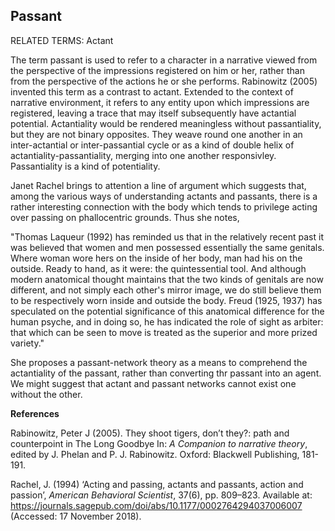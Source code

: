 ## Passant

RELATED TERMS: Actant

The term passant is used to refer to a character in a narrative viewed from the perspective of the impressions registered on him or her, rather than from the perspective of the actions he or she performs. Rabinowitz (2005) invented this term as a contrast to actant. Extended to the context of narrative environment, it refers to any entity upon which impressions are registered, leaving a trace that may itself subsequently have actantial potential. Actantiality would be rendered meaningless without passantiality, but they are not binary opposites. They weave round one another in an inter-actantial or inter-passantial cycle or as a kind of double helix of actantiality-passantiality, merging into one another responsivley. Passantiality is a kind of potentiality.

Janet Rachel brings to attention a line of argument which suggests that, among the various ways of understanding actants and passants, there is a rather interesting connection with the body which tends to privilege acting over passing on phallocentric grounds. Thus she notes,

"Thomas Laqueur (1992) has reminded us that in the relatively recent past it was believed that women and men possessed essentially the same genitals. Where woman wore hers on the inside of her body, man had his on the outside. Ready to hand, as it were: the quintessential tool. And although modern anatomical thought maintains that the two kinds of genitals are now different, and not simply each other's mirror image, we do still believe them to be respectively worn inside and outside the body. Freud (1925, 1937) has speculated on the potential significance of this anatomical difference for the human psyche, and in doing so, he has indicated the role of sight as arbiter: that which can be seen to move is treated as the superior and more prized variety."

She proposes a passant-network theory as a means to comprehend the actantiality of the passant, rather than converting thr passant into an agent. We might suggest that actant and passant networks cannot exist one without the other.

**References**

Rabinowitz, Peter J (2005). They shoot tigers, don’t they?: path and counterpoint in The Long Goodbye In: _A Companion to narrative theory_, edited by J. Phelan and P. J. Rabinowitz. Oxford: Blackwell Publishing, 181-191.

Rachel, J. (1994) ‘Acting and passing, actants and passants, action and passion’, _American Behavioral Scientist_, 37(6), pp. 809–823. Available at: https://journals.sagepub.com/doi/abs/10.1177/0002764294037006007 (Accessed: 17 November 2018).



